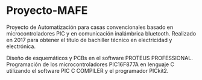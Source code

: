 # Proyecto-MAFE
Proyecto de Automatización para casas convencionales basado en microcontroladores PIC y en comunicación inalámbrica bluetooth. Realizado en 2017 para obtener el título de bachiller técnico en electricidad y electrónica.

Diseño de esquemáticos y PCBs en el software PROTEUS PROFESSIONAL. Programación de los microcontroladores PIC16F877A en lenguaje C utilizando el software PIC C COMPILER y el programador PICkit2.
